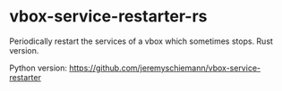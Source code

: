 # vbox-service-restarter-rs
Periodically restart the services of a vbox which sometimes stops. Rust version.


Python version: https://github.com/jeremyschiemann/vbox-service-restarter
